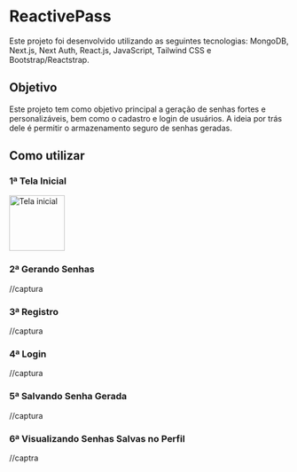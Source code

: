 # ReactivePass

Este projeto foi desenvolvido utilizando as seguintes tecnologias: MongoDB, Next.js, Next Auth, React.js, JavaScript, Tailwind CSS e Bootstrap/Reactstrap.

## Objetivo

Este projeto tem como objetivo principal a geração de senhas fortes e personalizáveis, bem como o cadastro e login de usuários. A ideia por trás dele é permitir o armazenamento seguro de senhas geradas.

## Como utilizar

### 1ª Tela Inicial
<img src="https://s6.gifyu.com/images/S6xTh.gif" title="Tela inicial" alt="Tela inicial" height="100" width="100" />

### 2ª Gerando Senhas
//captura

### 3ª Registro
//captura

### 4ª Login
//captura

### 5ª Salvando Senha Gerada
//captura

### 6ª Visualizando Senhas Salvas no Perfil
//captra
